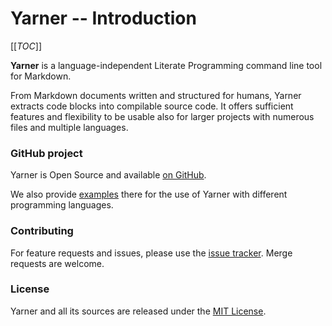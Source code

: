 # Yarner -- Introduction

[[_TOC_]]

**Yarner** is a language-independent Literate Programming command line tool for Markdown.

From Markdown documents written and structured for humans, Yarner extracts code blocks into compilable source code. It offers sufficient features and flexibility to be usable also for larger projects with numerous files and multiple languages.

### GitHub project

Yarner is Open Source and available [on GitHub](https://github.com/mlange-42/yarner).

We also provide [examples](https://github.com/mlange-42/yarner/tree/master/examples) there for the use of Yarner with different programming languages.

### Contributing

For feature requests and issues, please use the [issue tracker](https://github.com/mlange-42/yarner/issues). Merge requests are welcome.

### License

Yarner and all its sources are released under the [MIT License](https://github.com/mlange-42/yarner/blob/master/LICENSE).
